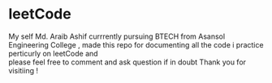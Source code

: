 # leetCode
My self Md. Araib Ashif currrently pursuing BTECH from Asansol Engineering College , made this repo for documenting all the code i practice perticurly on  leetCode and  
 please feel free to comment and ask question if in doubt 
 Thank you for visitiing !

